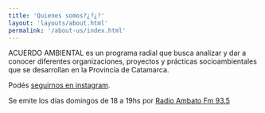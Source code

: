 ```yaml
---
title: 'Quienes somos?¿?¿?'
layout: 'layouts/about.html'
permalink: '/about-us/index.html'
---
```


ACUERDO AMBIENTAL es un programa radial que busca analizar y dar a conocer diferentes organizaciones, proyectos y prácticas socioambientales que se desarrollan en la Provincia de Catamarca. 


Podés [seguirnos en instagram](https://www.instagram.com/acuerdoambiental/).

Se emite los días domingos de 18 a 19hs por [Radio Ambato Fm 93.5](https://www.facebook.com/RadioAmbato935Fm/) 
